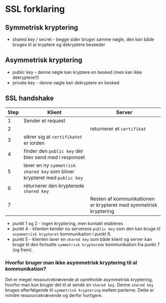 # SSL forklaring
## Symmetrisk kryptering
 - shared key / secret - begge sider bruger samme nøgle, den kan både bruges til at kryptere og dekryptere beskeder

## Asymmetrisk kryptering
- public key - denne nøgle kan kryptere en besked (men kan ikke dekryptere!!)
- private key - denne nøgle kan dekryptere en besked

## SSL handshake

| Step | Klient | Server |
|---|---|---|
| 1 | Sender et request | |
| 2 | | returnerer et `certifikat` |
| 3 | sikrer sig at `certifikatet` er iorden |  |
| 4 | finder den `public key` der blev send med i responset |  |
| 5 | laver en ny `symmetrisk shared key` som bliver krypteret med `public key` |  |
| 6 | returnerer den krypterede `shared key` |  |
| 7 |  | Resten af kommunikationen er krypteret med symmetrisk kryptering |

- punkt 1 og 2 - ingen kryptering, men kontakt etableres
- punkt 4 - klienten kender nu serverens `public key` som den kan bruge til `asymmetrisk krypteret` kommunikation i punkt 6.
- punkt 5 - klienten laver en `shared key` som både klient og server kan bruge til den fortsatte `symmetrisk krypterede` kommunikation fra punkt 7 (og frem).

### Hvorfor bruger man ikke asymmetrisk kryptering til al kommunikation?
Det er meget ressourcekrævende at opretholde asymmetrisk kryptering, hvorfor man kun bruger det til at sende en `shared key`. Denne `shared key` bruges efterfølgende til `symmetrisk kryptering` mellem parterne. Dette er mindre ressourcekrævende og derfor hurtigere.
